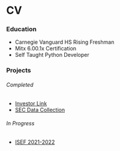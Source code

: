 # CV
### Education
- Carnegie Vanguard HS Rising Freshman
- Mitx 6.00.1x Certification
- Self Taught Python Developer

### Projects
###### Completed
- [Investor Link](cv/projects/Investor_Link.md)
- [SEC Data Collection](cv/projects/SEC_Data_Collection.md)

###### In Progress
- [ISEF 2021-2022](cv/projects/ISEF_2021-2022.md)